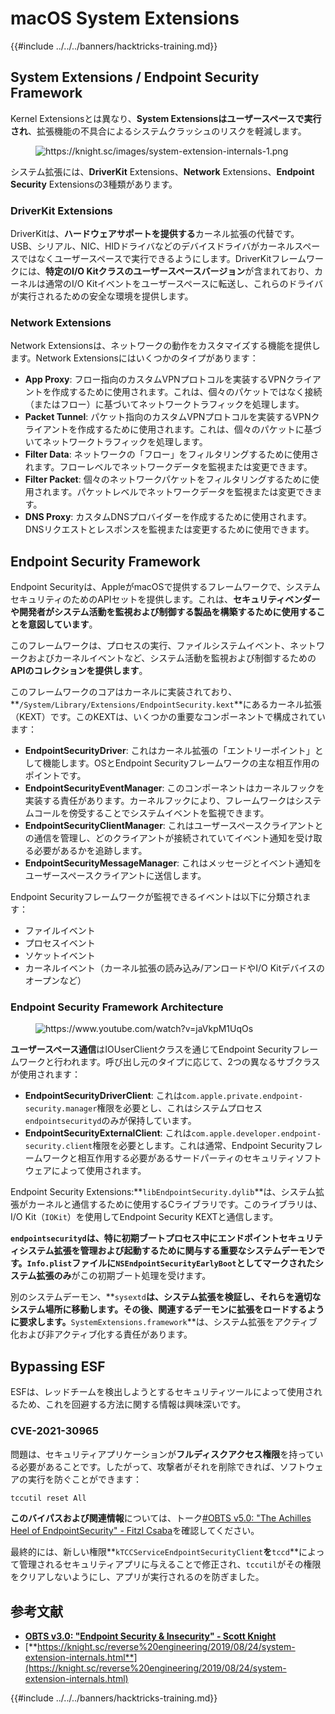 # macOS System Extensions

{{#include ../../../banners/hacktricks-training.md}}

## System Extensions / Endpoint Security Framework

Kernel Extensionsとは異なり、**System Extensionsはユーザースペースで実行され**、拡張機能の不具合によるシステムクラッシュのリスクを軽減します。

<figure><img src="../../../images/image (606).png" alt="https://knight.sc/images/system-extension-internals-1.png"><figcaption></figcaption></figure>

システム拡張には、**DriverKit** Extensions、**Network** Extensions、**Endpoint Security** Extensionsの3種類があります。

### **DriverKit Extensions**

DriverKitは、**ハードウェアサポートを提供する**カーネル拡張の代替です。USB、シリアル、NIC、HIDドライバなどのデバイスドライバがカーネルスペースではなくユーザースペースで実行できるようにします。DriverKitフレームワークには、**特定のI/O Kitクラスのユーザースペースバージョン**が含まれており、カーネルは通常のI/O Kitイベントをユーザースペースに転送し、これらのドライバが実行されるための安全な環境を提供します。

### **Network Extensions**

Network Extensionsは、ネットワークの動作をカスタマイズする機能を提供します。Network Extensionsにはいくつかのタイプがあります：

- **App Proxy**: フロー指向のカスタムVPNプロトコルを実装するVPNクライアントを作成するために使用されます。これは、個々のパケットではなく接続（またはフロー）に基づいてネットワークトラフィックを処理します。
- **Packet Tunnel**: パケット指向のカスタムVPNプロトコルを実装するVPNクライアントを作成するために使用されます。これは、個々のパケットに基づいてネットワークトラフィックを処理します。
- **Filter Data**: ネットワークの「フロー」をフィルタリングするために使用されます。フローレベルでネットワークデータを監視または変更できます。
- **Filter Packet**: 個々のネットワークパケットをフィルタリングするために使用されます。パケットレベルでネットワークデータを監視または変更できます。
- **DNS Proxy**: カスタムDNSプロバイダーを作成するために使用されます。DNSリクエストとレスポンスを監視または変更するために使用できます。

## Endpoint Security Framework

Endpoint Securityは、AppleがmacOSで提供するフレームワークで、システムセキュリティのためのAPIセットを提供します。これは、**セキュリティベンダーや開発者がシステム活動を監視および制御する製品を構築するために使用することを意図しています**。

このフレームワークは、プロセスの実行、ファイルシステムイベント、ネットワークおよびカーネルイベントなど、システム活動を監視および制御するための**APIのコレクションを提供します**。

このフレームワークのコアはカーネルに実装されており、**`/System/Library/Extensions/EndpointSecurity.kext`**にあるカーネル拡張（KEXT）です。このKEXTは、いくつかの重要なコンポーネントで構成されています：

- **EndpointSecurityDriver**: これはカーネル拡張の「エントリーポイント」として機能します。OSとEndpoint Securityフレームワークの主な相互作用のポイントです。
- **EndpointSecurityEventManager**: このコンポーネントはカーネルフックを実装する責任があります。カーネルフックにより、フレームワークはシステムコールを傍受することでシステムイベントを監視できます。
- **EndpointSecurityClientManager**: これはユーザースペースクライアントとの通信を管理し、どのクライアントが接続されていてイベント通知を受け取る必要があるかを追跡します。
- **EndpointSecurityMessageManager**: これはメッセージとイベント通知をユーザースペースクライアントに送信します。

Endpoint Securityフレームワークが監視できるイベントは以下に分類されます：

- ファイルイベント
- プロセスイベント
- ソケットイベント
- カーネルイベント（カーネル拡張の読み込み/アンロードやI/O Kitデバイスのオープンなど）

### Endpoint Security Framework Architecture

<figure><img src="../../../images/image (1068).png" alt="https://www.youtube.com/watch?v=jaVkpM1UqOs"><figcaption></figcaption></figure>

**ユーザースペース通信**はIOUserClientクラスを通じてEndpoint Securityフレームワークと行われます。呼び出し元のタイプに応じて、2つの異なるサブクラスが使用されます：

- **EndpointSecurityDriverClient**: これは`com.apple.private.endpoint-security.manager`権限を必要とし、これはシステムプロセス`endpointsecurityd`のみが保持しています。
- **EndpointSecurityExternalClient**: これは`com.apple.developer.endpoint-security.client`権限を必要とします。これは通常、Endpoint Securityフレームワークと相互作用する必要があるサードパーティのセキュリティソフトウェアによって使用されます。

Endpoint Security Extensions:**`libEndpointSecurity.dylib`**は、システム拡張がカーネルと通信するために使用するCライブラリです。このライブラリは、I/O Kit（`IOKit`）を使用してEndpoint Security KEXTと通信します。

**`endpointsecurityd`**は、特に初期ブートプロセス中にエンドポイントセキュリティシステム拡張を管理および起動するために関与する重要なシステムデーモンです。**`Info.plist`**ファイルに**`NSEndpointSecurityEarlyBoot`**としてマークされた**システム拡張のみ**がこの初期ブート処理を受けます。

別のシステムデーモン、**`sysextd`**は、**システム拡張を検証し**、それらを適切なシステム場所に移動します。その後、関連するデーモンに拡張をロードするように要求します。**`SystemExtensions.framework`**は、システム拡張をアクティブ化および非アクティブ化する責任があります。

## Bypassing ESF

ESFは、レッドチームを検出しようとするセキュリティツールによって使用されるため、これを回避する方法に関する情報は興味深いです。

### CVE-2021-30965

問題は、セキュリティアプリケーションが**フルディスクアクセス権限**を持っている必要があることです。したがって、攻撃者がそれを削除できれば、ソフトウェアの実行を防ぐことができます：
```bash
tccutil reset All
```
**このバイパスおよび関連情報**については、トーク[#OBTS v5.0: "The Achilles Heel of EndpointSecurity" - Fitzl Csaba](https://www.youtube.com/watch?v=lQO7tvNCoTI)を確認してください。

最終的には、新しい権限**`kTCCServiceEndpointSecurityClient`**を**`tccd`**によって管理されるセキュリティアプリに与えることで修正され、`tccutil`がその権限をクリアしないようにし、アプリが実行されるのを防ぎました。

## 参考文献

- [**OBTS v3.0: "Endpoint Security & Insecurity" - Scott Knight**](https://www.youtube.com/watch?v=jaVkpM1UqOs)
- [**https://knight.sc/reverse%20engineering/2019/08/24/system-extension-internals.html**](https://knight.sc/reverse%20engineering/2019/08/24/system-extension-internals.html)

{{#include ../../../banners/hacktricks-training.md}}
